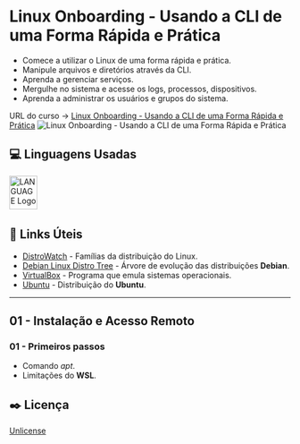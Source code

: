 # Linux Onboarding - Usando a CLI de uma Forma Rápida e Prática

* Comece a utilizar o Linux de uma forma rápida e prática.
* Manipule arquivos e diretórios através da CLI.
* Aprenda a gerenciar serviços.
* Mergulhe no sistema e acesse os logs, processos, dispositivos.
* Aprenda a administrar os usuários e grupos do sistema.

URL do curso -> [Linux Onboarding - Usando a CLI de uma Forma Rápida e Prática](https://cursos.alura.com.br/course/linux-onboarding-utilizar-cli-forma-rapida-pratica)
![Linux Onboarding - Usando a CLI de uma Forma Rápida e Prática](https://www.alura.com.br/assets/api/share/curso-linux-onboarding-utilizar-cli-forma-rapida-pratica.png)

## :computer: Linguagens Usadas
<div>
    <img alt='LANGUAGE Logo' height='60' width='50' src='https://raw.githubusercontent.com/get-icon/geticon/fc0f660daee147afb4a56c64e12bde6486b73e39/icons/linux-tux.svg' />&nbsp;
</div>

## &#x1F517; Links Úteis
* [DistroWatch](https://distrowatch.com/) - Famílias da distribuição do Linux.
* [Debian Linux Distro Tree](https://www.reddit.com/media?url=https%3A%2F%2Fi.redd.it%2Faygzaivcbmd51.png) - Árvore de evolução das distribuições **Debian**.
* [VirtualBox](https://www.virtualbox.org/wiki/Downloads) - Programa que emula sistemas operacionais.
* [Ubuntu](https://ubuntu.com/download#download) - Distribuição do **Ubuntu**.

***

## 01 - Instalação e Acesso Remoto

### 01 - Primeiros passos
* Comando *apt*.
* Limitações do **WSL**.


## :black_nib: Licença
[Unlicense](https://unlicense.org)